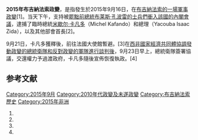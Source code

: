 **2015年布吉納法索政變**，是指發生於2015年9月16日，在[布吉納法索的一場軍事](../Page/布吉納法索.md "wikilink")[政變](../Page/政變.md "wikilink")\[1\]。当天下午，支持被[罷黜前總統](../Page/罷黜.md "wikilink")[布莱斯·孔波雷的士兵們衝入該國的內閣會議](../Page/布莱斯·孔波雷.md "wikilink")，逮捕了臨時總統[米歇尔·卡凡多](../Page/米歇尔·卡凡多.md "wikilink")（Michel
Kafando）和總理（Yacouba Isaac Zida），以及其他部會首長\[2\]。

9月21日，卡凡多獲釋後，前往法國大使館暫避。\[3\]在[西非國家經濟共同體協調發動政變的總統衛隊和反對政變的軍隊進行談判後](../Page/西非國家經濟共同體.md "wikilink")，9月23日早上，總統衛隊簽署協議，交還權力予過渡政府，卡凡多隨後宣佈恢復執政。\[4\]

## 参考文献

[Category:2015年9月](https://zh.wikipedia.org/wiki/Category:2015年9月 "wikilink")
[Category:2010年代政變及未遂政變](https://zh.wikipedia.org/wiki/Category:2010年代政變及未遂政變 "wikilink")
[Category:布吉納法索歷史](https://zh.wikipedia.org/wiki/Category:布吉納法索歷史 "wikilink")
[Category:2015年非洲](https://zh.wikipedia.org/wiki/Category:2015年非洲 "wikilink")

1.
2.
3.
4.